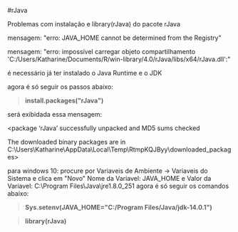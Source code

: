#rJava

Problemas com instalação e library(rJava) do pacote rJava 

mensagem: "erro: JAVA_HOME cannot be determined from the Registry"

mensagem: "erro: impossível carregar objeto compartilhamento 'C:/Users/Katharine/Documents/R/win-library/4.0/rJava/libs/x64/rJava.dll':"

é necessário já ter instalado o Java Runtime e o JDK

agora é só seguir os passos abaixo: 

> **install.packages("rJava")**

será exibidada essa mensagem: 

 <package ‘rJava’ successfully unpacked and MD5 sums checked

 The downloaded binary packages are in
        C:\Users\Katharine\AppData\Local\Temp\RtmpKQJByy\downloaded_packages>
 
para windows 10: procure por Variaveis de Ambiente -> Variaveis do Sistema e clica em "Novo"
Nome da Variavel: JAVA_HOME e Valor da Variavel: C:\Program Files\Java\jre1.8.0_251
agora é só seguir os comandos abaixo:

> **Sys.setenv(JAVA_HOME="C:/Program Files/Java/jdk-14.0.1")**

> **library(rJava)**

